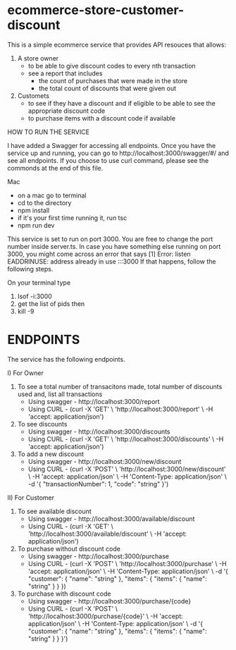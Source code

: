 # ecommerce-store-customer-discount

This is a simple ecommerce service that provides API resouces that allows: 

1. A store owner 
    - to be able to give discount codes to every nth transaction
    - see a report that includes
        - the count of purchases that were made in the store 
        - the total count of discounts that were given out 
2. Customets
    - to see if they have a discount and if  eligible to be able to see the appropriate discount code
    - to purchase items with a discount code if available 


HOW TO RUN THE SERVICE

I have added a Swagger for accessing all endpoints. Once you have the service up and running, you can go to 
http://localhost:3000/swagger/#/ and see all endpoints. If you choose to use curl command, please see the commonds at the end of this file. 


Mac
- on a mac go to terminal 
- cd to the directory
- npm install
- if it's your first time running it, run tsc
- npm run dev


This service is set to run on port 3000. You are free to change the port number inside server.ts. 
In case you have something else running on port 3000, you might come across an error that says
[1] Error: listen EADDRINUSE: address already in use :::3000
If that happens, follow the following steps. 

On your terminal type
1) lsof -i:3000
2) get the list of pids then
3) kill -9 <PID>



# ENDPOINTS
The service has the following endpoints. 

I) For Owner

1. To see a total number of transacitons made, total number of discounts used and, list all transactions
   - Using swagger - http://localhost:3000/report 
   - Using CURL - (curl -X 'GET' \ 'http://localhost:3000/report' \ -H 'accept: application/json')
2. To see discounts
   - Using swagger - http://localhost:3000/discounts
   - Using CURL - (curl -X 'GET' \ 'http://localhost:3000/discounts' \ -H 'accept: application/json')
3. To add a new discount
   - Using swagger - http://localhost:3000/new/discount
   - Using CURL - (curl -X 'POST' \ 'http://localhost:3000/new/discount' \ -H 'accept: application/json' \ -H 'Content-Type: application/json' \ -d '{ "transactionNumber": 1, "code": "string" }')

II) For Customer

1. To see available discount
   - Using swagger - http://localhost:3000/available/discount
   - Using CURL - (curl -X 'GET' \ 'http://localhost:3000/available/discount' \ -H 'accept: application/json')
2. To purchase without discount code
   - Using swagger - http://localhost:3000/purchase
   - Using CURL - (curl -X 'POST' \ 'http://localhost:3000/purchase' \ -H 'accept: application/json' \ -H 'Content-Type: application/json' \ -d '{ "customer": { "name": "string" }, "items": { "items": { "name": "string" } } })
3. To purchase with discount code
   - Using swagger - http://localhost:3000/purchase/{code}
   - Using CURL - (curl -X 'POST' \ 'http://localhost:3000/purchase/{code}' \ -H 'accept: application/json' \ -H 'Content-Type: application/json' \ -d '{ "customer": { "name": "string" }, "items": { "items": { "name": "string" } } }')

 



